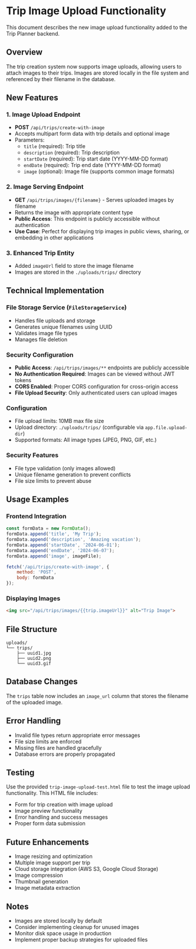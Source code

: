 # Trip Image Upload Functionality

This document describes the new image upload functionality added to the Trip Planner backend.

## Overview

The trip creation system now supports image uploads, allowing users to attach images to their trips. Images are stored locally in the file system and referenced by their filename in the database.

## New Features

### 1. Image Upload Endpoint
- **POST** `/api/trips/create-with-image`
- Accepts multipart form data with trip details and optional image
- Parameters:
  - `title` (required): Trip title
  - `description` (required): Trip description
  - `startDate` (required): Trip start date (YYYY-MM-DD format)
  - `endDate` (required): Trip end date (YYYY-MM-DD format)
  - `image` (optional): Image file (supports common image formats)

### 2. Image Serving Endpoint
- **GET** `/api/trips/images/{filename}` - Serves uploaded images by filename
- Returns the image with appropriate content type
- **Public Access**: This endpoint is publicly accessible without authentication
- **Use Case**: Perfect for displaying trip images in public views, sharing, or embedding in other applications

### 3. Enhanced Trip Entity
- Added `imageUrl` field to store the image filename
- Images are stored in the `./uploads/trips/` directory

## Technical Implementation

### File Storage Service (`FileStorageService`)
- Handles file uploads and storage
- Generates unique filenames using UUID
- Validates image file types
- Manages file deletion

### Security Configuration
- **Public Access**: `/api/trips/images/**` endpoints are publicly accessible
- **No Authentication Required**: Images can be viewed without JWT tokens
- **CORS Enabled**: Proper CORS configuration for cross-origin access
- **File Upload Security**: Only authenticated users can upload images

### Configuration
- File upload limits: 10MB max file size
- Upload directory: `./uploads/trips/` (configurable via `app.file.upload-dir`)
- Supported formats: All image types (JPEG, PNG, GIF, etc.)

### Security Features
- File type validation (only images allowed)
- Unique filename generation to prevent conflicts
- File size limits to prevent abuse

## Usage Examples

### Frontend Integration
```javascript
const formData = new FormData();
formData.append('title', 'My Trip');
formData.append('description', 'Amazing vacation');
formData.append('startDate', '2024-06-01');
formData.append('endDate', '2024-06-07');
formData.append('image', imageFile);

fetch('/api/trips/create-with-image', {
    method: 'POST',
    body: formData
});
```

### Displaying Images
```html
<img src="/api/trips/images/{{trip.imageUrl}}" alt="Trip Image">
```

## File Structure

```
uploads/
└── trips/
    ├── uuid1.jpg
    ├── uuid2.png
    └── uuid3.gif
```

## Database Changes

The `trips` table now includes an `image_url` column that stores the filename of the uploaded image.

## Error Handling

- Invalid file types return appropriate error messages
- File size limits are enforced
- Missing files are handled gracefully
- Database errors are properly propagated

## Testing

Use the provided `trip-image-upload-test.html` file to test the image upload functionality. This HTML file includes:
- Form for trip creation with image upload
- Image preview functionality
- Error handling and success messages
- Proper form data submission

## Future Enhancements

- Image resizing and optimization
- Multiple image support per trip
- Cloud storage integration (AWS S3, Google Cloud Storage)
- Image compression
- Thumbnail generation
- Image metadata extraction

## Notes

- Images are stored locally by default
- Consider implementing cleanup for unused images
- Monitor disk space usage in production
- Implement proper backup strategies for uploaded files
